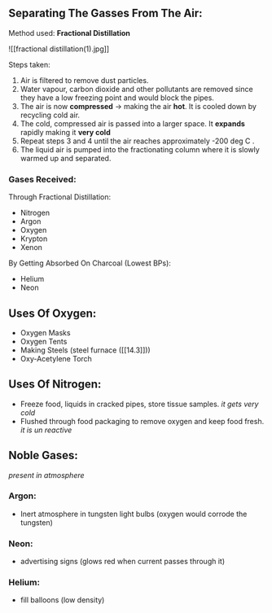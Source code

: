 ## Separating The Gasses From The Air:
Method used: **Fractional Distillation**

![[fractional distillation(1).jpg]]

Steps taken:
1. Air is filtered to remove dust particles.
2. Water vapour, carbon dioxide and other pollutants are removed since they have a low freezing point and would block the pipes.
3. The air is now **compressed** -> making the air **hot**. It is cooled down by recycling cold air.
4. The cold, compressed air is passed into a larger space. It **expands** rapidly making it **very cold**
5. Repeat steps 3 and 4 until the air reaches approximately -200 deg C .
6. The liquid air is pumped into the fractionating column where it is slowly warmed up and separated.

### Gases Received:
Through Fractional Distillation:
- Nitrogen
- Argon
- Oxygen
- Krypton
- Xenon

By Getting Absorbed On Charcoal (Lowest BPs):
- Helium
- Neon

## Uses Of Oxygen:
- Oxygen Masks
- Oxygen Tents
- Making Steels (steel furnace ([[14.3]]))
- Oxy-Acetylene Torch

## Uses Of Nitrogen:
- Freeze food, liquids in cracked pipes, store tissue samples. *it gets very cold*
- Flushed through food packaging to remove oxygen and keep food fresh. *it is un reactive*

## Noble Gases:
*present in atmosphere*

### Argon:
- Inert atmosphere in tungsten light bulbs (oxygen would corrode the tungsten)

### Neon:
- advertising signs (glows red when current passes through it)

### Helium:
- fill balloons (low density)